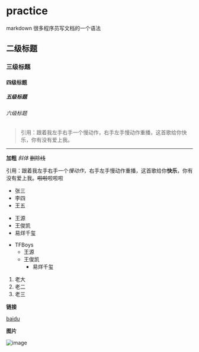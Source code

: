 # practice
markdown 很多程序员写文档的一个语法

## 二级标题

### 三级标题

#### 四级标题

##### 五级标题

###### 六级标题

> 引用：跟着我左手右手一个慢动作，右手左手慢动作重播，这首歌给你快乐，你有没有爱上我。

---

**加粗**
*斜体*
~~删除线~~

引用：跟着我左手右手一个*慢动作*，右手左手慢动作重播，这首歌给你**快乐**，你有没有爱上我。~~啦啦~~啦啦啦

+ 张三
+ 李四
+ 王五

- 王源
- 王俊凯
- 易烊千玺

+ TFBoys
	- 王源
	- 王俊凯
		- 易烊千玺

1. 老大
2. 老二
3. 老三

**链接**

[baidu](https://baidu.com)

**图片**

![image](https://www.baidu.com/img/bd_logo1.png)
